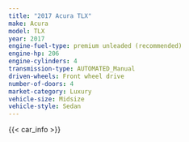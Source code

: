 ```yaml
---
title: "2017 Acura TLX"
make: Acura
model: TLX
year: 2017
engine-fuel-type: premium unleaded (recommended)
engine-hp: 206
engine-cylinders: 4
transmission-type: AUTOMATED_Manual
driven-wheels: Front wheel drive
number-of-doors: 4
market-category: Luxury
vehicle-size: Midsize
vehicle-style: Sedan
---
```


{{< car_info >}}
